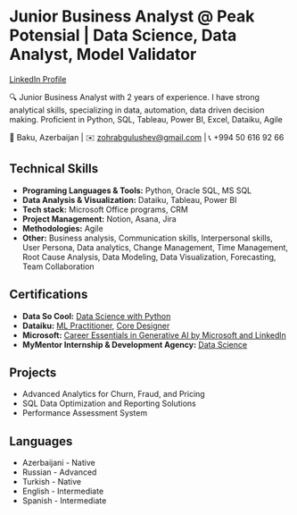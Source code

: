 # Junior Business Analyst @ Peak Potensial | Data Science, Data Analyst, Model Validator 


[LinkedIn Profile](https://www.linkedin.com/in/zohrabgulushev)


🔍 Junior Business Analyst with 2 years of experience. I have strong analytical skills, specializing in data, 
automation, data driven decision making. Proficient in Python, SQL, Tableau, Power BI, Excel, Dataiku, 
Agile 

📍 Baku, Azerbaijan | ✉️ zohrabgulushev@gmail.com | 📞 +994 50 616 92 66

## Technical Skills

- **Programing Languages & Tools:** Python, Oracle SQL, MS SQL
- **Data Analysis & Visualization:** Dataiku, Tableau, Power BI
- **Tech stack:** Microsoft Office programs, CRM
- **Project Management:** Notion, Asana, Jira
- **Methodologies:** Agile
- **Other:** Business analysis, Communication skills, Interpersonal skills, User Persona, Data analytics, 
Change Management, Time Management, Root Cause Analysis, Data Modeling, Data 
Visualization, Forecasting, Team Collaboration 

## Certifications

- **Data So Cool:** [Data Science with Python](https://data.edu.az/az/verified/2024367/)
- **Dataiku:** [ML Practitioner](https://verify.skilljar.com/c/26qniudkj952), [Core Designer](https://verify.skilljar.com/c/puuczeixzuev)
- **Microsoft:** [Career Essentials in Generative AI by Microsoft and Linkedln](https://www.linkedin.com/learning/certificates/7dd53f607db20a04cc52c86d2b7eb7656a15f7cc1a394e86f450933a45b57e1f)
- **MyMentor Internship & Development Agency:** [Data Science](https://drive.google.com/file/d/19yDyqnteH5bddDKnl0DpmQY8kM2Mmqdj/view?usp=sharing)

## Projects

- Advanced Analytics for Churn, Fraud, and Pricing
- SQL Data Optimization and Reporting Solutions
- Performance Assessment System 

## Languages

- Azerbaijani - Native
- Russian - Advanced
- Turkish - Native
- English - Intermediate
- Spanish - Intermediate  
